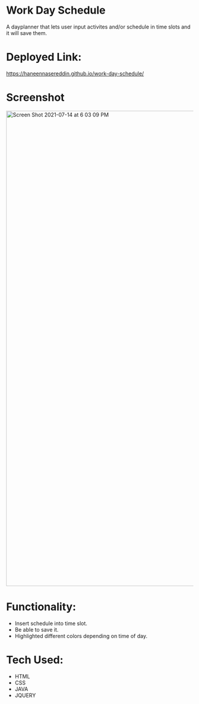 # Work Day Schedule 

A dayplanner that lets user input activites and/or schedule in time slots and it will save them. 

# Deployed Link:
https://haneennasereddin.github.io/work-day-schedule/

# Screenshot 
<img width="1281" alt="Screen Shot 2021-07-14 at 6 03 09 PM" src="https://user-images.githubusercontent.com/76545687/125703715-2640ab52-8f8d-4465-bc3b-12684bb3aacc.png">

# Functionality:
- Insert schedule into time slot.
- Be able to save it.
- Highlighted different colors depending on time of day. 

# Tech Used:
- HTML
- CSS
- JAVA
- JQUERY
